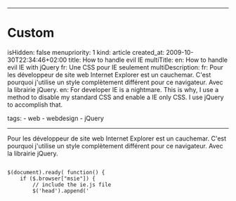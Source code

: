-----

# Custom 
isHidden:       false
menupriority:   1
kind:           article
created_at:           2009-10-30T22:34:46+02:00
title: How to handle evil IE
multiTitle: 
    en: How to handle evil IE with jQuery
    fr: Une CSS pour IE seulement
multiDescription:
    fr: Pour les développeur de site web Internet Explorer est un cauchemar. C'est pourquoi j'utilise un style complètement différent pour ce navigateur. Avec la librairie jQuery.
    en: For developer IE is a nightmare. This is why, I use a method to disable my standard CSS and enable a IE only CSS. I use jQuery to accomplish that.

tags:
    - web
    - webdesign
    - jQuery

-----


Pour les développeur de site web Internet Explorer est un cauchemar. C'est pourquoi j'utilise un style complètement différent pour ce navigateur. Avec la librairie jQuery.


<code class="javascript">
$(document).ready( function() {
    if ($.browser["msie"]) {
        // include the ie.js file
        $('head').append('<script type="text/javascript" src="/js/ie.js"></scr' + 'ipt>');
    }
});
</code>

<code class="javascript" file="ie.js">
// Remove all CSS I don't want to use on IE
$('link[rel=stylesheet]').each(function(i)
{
    if (this.getAttribute('href') == '/css/layout.css') 
        this.disabled = true;
    if (this.getAttribute('href') == '/css/shadows.css') 
        this.disabled = true;
    if (this.getAttribute('href') == '/css/gen.css')    
        this.disabled = true;
}) ;

// Append the CSS for IE only
$('head').append('<link rel="stylesheet" type="text/css" href="/css/ie.css"/>');

// I also add a message on top of the page
$('body').prepend('<div id="iemessage"><p><span class="fr"><em>Avec <a href="http://www.firefox.com"> Firefox </a> et <a href="http://www.apple.com/safari">Safari</a> cette page est bien plus jolie !</em></span><span class="en"><em>This page is far nicer with <a href="http://www.firefox.com"> Firefox </a> and <a href="http://www.apple.com/safari">Safari</a>!</em></span></p>.</div>');

</code>

Voilà.
